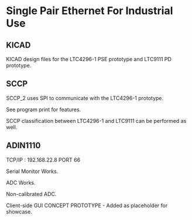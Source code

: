 # Single Pair Ethernet For Industrial Use


## KICAD
KICAD design files for the LTC4296-1 PSE prototype and LTC9111 PD prototype.




## SCCP 

SCCP_2 uses SPI to communicate with the LTC4296-1 prototype. 

See program print for features. 

SCCP classification between LTC4296-1 and LTC9111 can be performed as well.





## ADIN1110

TCP/IP : 192.168.22.8 PORT 66 

Serial Monitor Works.

ADC Works.

Non-calibrated ADC.

Client-side GUI CONCEPT PROTOTYPE - Added as placeholder for showcase.


